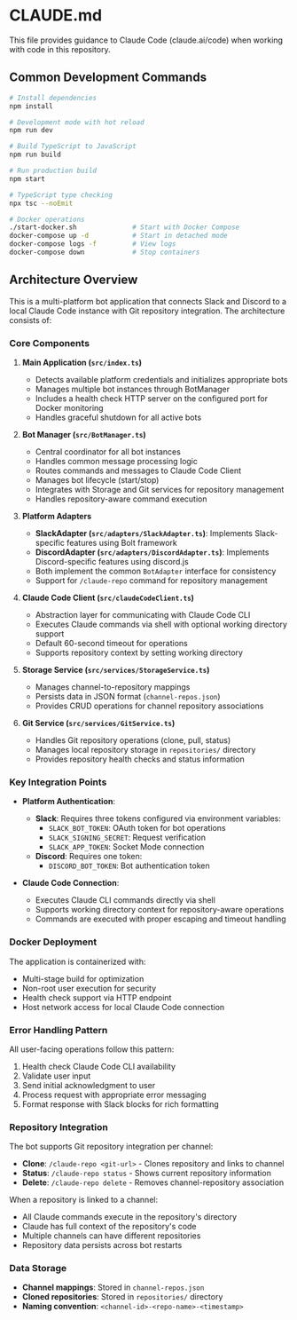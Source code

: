 # CLAUDE.md

This file provides guidance to Claude Code (claude.ai/code) when working with code in this repository.

## Common Development Commands

```bash
# Install dependencies
npm install

# Development mode with hot reload
npm run dev

# Build TypeScript to JavaScript
npm run build

# Run production build
npm start

# TypeScript type checking
npx tsc --noEmit

# Docker operations
./start-docker.sh              # Start with Docker Compose
docker-compose up -d           # Start in detached mode
docker-compose logs -f         # View logs
docker-compose down            # Stop containers
```

## Architecture Overview

This is a multi-platform bot application that connects Slack and Discord to a local Claude Code instance with Git repository integration. The architecture consists of:

### Core Components

1. **Main Application (`src/index.ts`)**
   - Detects available platform credentials and initializes appropriate bots
   - Manages multiple bot instances through BotManager
   - Includes a health check HTTP server on the configured port for Docker monitoring
   - Handles graceful shutdown for all active bots

2. **Bot Manager (`src/BotManager.ts`)**
   - Central coordinator for all bot instances
   - Handles common message processing logic
   - Routes commands and messages to Claude Code Client
   - Manages bot lifecycle (start/stop)
   - Integrates with Storage and Git services for repository management
   - Handles repository-aware command execution

3. **Platform Adapters**
   - **SlackAdapter (`src/adapters/SlackAdapter.ts`)**: Implements Slack-specific features using Bolt framework
   - **DiscordAdapter (`src/adapters/DiscordAdapter.ts`)**: Implements Discord-specific features using discord.js
   - Both implement the common `BotAdapter` interface for consistency
   - Support for `/claude-repo` command for repository management

4. **Claude Code Client (`src/claudeCodeClient.ts`)**
   - Abstraction layer for communicating with Claude Code CLI
   - Executes Claude commands via shell with optional working directory support
   - Default 60-second timeout for operations
   - Supports repository context by setting working directory

5. **Storage Service (`src/services/StorageService.ts`)**
   - Manages channel-to-repository mappings
   - Persists data in JSON format (`channel-repos.json`)
   - Provides CRUD operations for channel repository associations

6. **Git Service (`src/services/GitService.ts`)**
   - Handles Git repository operations (clone, pull, status)
   - Manages local repository storage in `repositories/` directory
   - Provides repository health checks and status information

### Key Integration Points

- **Platform Authentication**:
  - **Slack**: Requires three tokens configured via environment variables:
    - `SLACK_BOT_TOKEN`: OAuth token for bot operations
    - `SLACK_SIGNING_SECRET`: Request verification
    - `SLACK_APP_TOKEN`: Socket Mode connection
  - **Discord**: Requires one token:
    - `DISCORD_BOT_TOKEN`: Bot authentication token

- **Claude Code Connection**: 
  - Executes Claude CLI commands directly via shell
  - Supports working directory context for repository-aware operations
  - Commands are executed with proper escaping and timeout handling

### Docker Deployment

The application is containerized with:
- Multi-stage build for optimization
- Non-root user execution for security
- Health check support via HTTP endpoint
- Host network access for local Claude Code connection

### Error Handling Pattern

All user-facing operations follow this pattern:
1. Health check Claude Code CLI availability
2. Validate user input
3. Send initial acknowledgment to user
4. Process request with appropriate error messaging
5. Format response with Slack blocks for rich formatting

### Repository Integration

The bot supports Git repository integration per channel:
- **Clone**: `/claude-repo <git-url>` - Clones repository and links to channel
- **Status**: `/claude-repo status` - Shows current repository information
- **Delete**: `/claude-repo delete` - Removes channel-repository association

When a repository is linked to a channel:
- All Claude commands execute in the repository's directory
- Claude has full context of the repository's code
- Multiple channels can have different repositories
- Repository data persists across bot restarts

### Data Storage

- **Channel mappings**: Stored in `channel-repos.json`
- **Cloned repositories**: Stored in `repositories/` directory
- **Naming convention**: `<channel-id>-<repo-name>-<timestamp>`